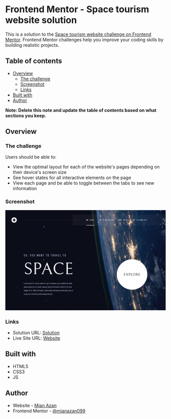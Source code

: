 # Frontend Mentor - Space tourism website solution

This is a solution to the [Space tourism website challenge on Frontend Mentor](https://www.frontendmentor.io/challenges/space-tourism-multipage-website-gRWj1URZ3). Frontend Mentor challenges help you improve your coding skills by building realistic projects.

## Table of contents

- [Overview](#overview)
  - [The challenge](#the-challenge)
  - [Screenshot](#screenshot)
  - [Links](#links)
- [Built with](#built-with)
- [Author](#author)

**Note: Delete this note and update the table of contents based on what sections you keep.**

## Overview

### The challenge

Users should be able to:

- View the optimal layout for each of the website's pages depending on their device's screen size
- See hover states for all interactive elements on the page
- View each page and be able to toggle between the tabs to see new information

### Screenshot

![](./screenshot.png)

### Links

- Solution URL: [Solution](https://www.frontendmentor.io/solutions/space-tourism-website-tD2WId3t7D)
- Live Site URL: [Website](https://mianazan099.github.io/Space-Tourism-Website/)

## Built with

- HTML5
- CSS3
- JS

## Author

- Website - [Mian Azan](https://www.mianazan.com)
- Frontend Mentor - [@mianazan099](https://www.frontendmentor.io/profile/mianazan099)
